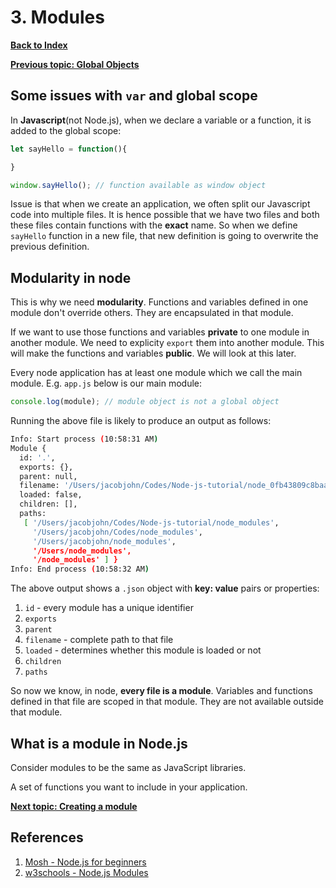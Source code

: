 # 3. Modules

**[Back to Index](README.md)**

**[Previous topic: Global Objects](Global-Objects.md)**

## Some issues with `var` and global scope

In **Javascript**(not Node.js), when we declare a variable or a function, it is added to the global scope:

``` javascript
let sayHello = function(){

}

window.sayHello(); // function available as window object
```

Issue is that when we create an application, we often split our Javascript code into multiple files. It is hence possible that we have two files and both these files contain functions with the **exact** name. So when we define `sayHello` function in a new file, that new definition is going to overwrite the previous definition.

## Modularity in node

This is why we need **modularity**. Functions and variables defined in one module don't override others. They are encapsulated in that module. 

If we want to use those functions and variables **private** to one module in another module. We need to explicity `export` them into another module. This will make the functions and variables **public**. We will look at this later.

Every node application has at least one module which we call the main module. E.g. `app.js` below is our main module:

``` javascript
console.log(module); // module object is not a global object
```

Running the above file is likely to produce an output as follows:

``` bash
Info: Start process (10:58:31 AM)
Module {
  id: '.',
  exports: {},
  parent: null,
  filename: '/Users/jacobjohn/Codes/Node-js-tutorial/node_0fb43809c8baa.tmp',
  loaded: false,
  children: [],
  paths: 
   [ '/Users/jacobjohn/Codes/Node-js-tutorial/node_modules',
     '/Users/jacobjohn/Codes/node_modules',
     '/Users/jacobjohn/node_modules',
     '/Users/node_modules',
     '/node_modules' ] }
Info: End process (10:58:32 AM)
```

The above output shows a `.json` object with **key: value** pairs or properties:

1. `id` - every module has a unique identifier
2. `exports`
3. `parent`
4. `filename` - complete path to that file
5. `loaded` - determines whether this module is loaded or not
6. `children`
7. `paths`

So now we know, in node, **every file is a module**. Variables and functions defined in that file are scoped in that module. They are not available outside that module.

## What is a module in Node.js

Consider modules to be the same as JavaScript libraries.

A set of functions you want to include in your application.

**[Next topic: Creating a module](creating-modules.md)**

## References

1. [Mosh - Node.js for beginners](https://www.youtube.com/watch?v=TlB_eWDSMt4)
2. [w3schools - Node.js Modules](https://www.w3schools.com/nodejs/nodejs_modules.asp)